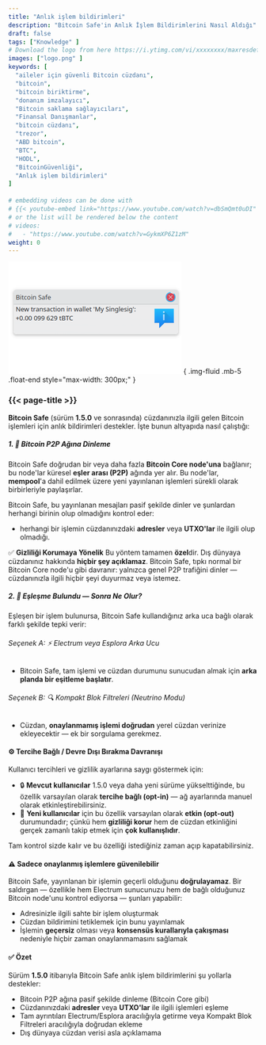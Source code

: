 ```yaml
---
title: "Anlık işlem bildirimleri"
description: "Bitcoin Safe'in Anlık İşlem Bildirimlerini Nasıl Aldığı"
draft: false
tags: ["Knowledge" ]
# Download the logo from here https://i.ytimg.com/vi/xxxxxxxx/maxresdefault.jpg
images: ["logo.png" ]
keywords: [
  "aileler için güvenli Bitcoin cüzdanı",
  "bitcoin",
  "bitcoin biriktirme",
  "donanım imzalayıcı",
  "Bitcoin saklama sağlayıcıları",
  "Finansal Danışmanlar",
  "bitcoin cüzdanı",
  "trezor",
  "ABD bitcoin",
  "BTC",
  "HODL",
  "BitcoinGüvenliği",
  "Anlık işlem bildirimleri"
]

# embedding videos can be done with 
# {{< youtube-embed link="https://www.youtube.com/watch?v=dbSmQmt0uDI" >}}
# or the list will be rendered below the content
# videos:
#   - "https://www.youtube.com/watch?v=GykmXP6Z1zM"
weight: 0
---
```




![](logo.png)
{ .img-fluid .mb-5 .float-end style="max-width: 300px;" }


### {{< page-title >}}  
 
  


**Bitcoin Safe** (sürüm **1.5.0** ve sonrasında) cüzdanınızla ilgili gelen Bitcoin işlemleri için anlık bildirimleri destekler. İşte bunun altyapıda nasıl çalıştığı:



##### 1. 📡 Bitcoin P2P Ağına Dinleme

Bitcoin Safe doğrudan bir veya daha fazla **Bitcoin Core node'una** bağlanır; bu node'lar küresel **eşler arası (P2P)** ağında yer alır. Bu node'lar, **mempool**'a dahil edilmek üzere yeni yayınlanan işlemleri sürekli olarak birbirleriyle paylaşırlar.

Bitcoin Safe, bu yayınlanan mesajları pasif şekilde dinler ve şunlardan herhangi birinin olup olmadığını kontrol eder:

* herhangi bir işlemin cüzdanınızdaki **adresler** veya **UTXO'lar** ile ilgili olup olmadığı.

✅ **Gizliliği Korumaya Yönelik**
Bu yöntem tamamen **özel**dir. Dış dünyaya cüzdanınız hakkında **hiçbir şey açıklamaz**.
Bitcoin Safe, tıpkı normal bir Bitcoin Core node'u gibi davranır: yalnızca genel P2P trafiğini dinler — cüzdanınızla ilgili hiçbir şeyi duyurmaz veya istemez.



##### 2. 🧠 Eşleşme Bulundu — Sonra Ne Olur?

Eşleşen bir işlem bulunursa, Bitcoin Safe kullandığınız arka uca bağlı olarak farklı şekilde tepki verir:

###### Seçenek A: ⚡ Electrum veya Esplora Arka Ucu

* Bitcoin Safe, tam işlemi ve cüzdan durumunu sunucudan almak için **arka planda bir eşitleme başlatır**.

###### Seçenek B: 🔍 Kompakt Blok Filtreleri (Neutrino Modu)

* Cüzdan, **onaylanmamış işlemi doğrudan** yerel cüzdan verinize ekleyecektir — ek bir sorgulama gerekmez.



#### ⚙️ Tercihe Bağlı / Devre Dışı Bırakma Davranışı

Kullanıcı tercihleri ve gizlilik ayarlarına saygı göstermek için:

* 🔒 **Mevcut kullanıcılar** 1.5.0 veya daha yeni sürüme yükselttiğinde, bu özellik varsayılan olarak **tercihe bağlı (opt-in)** — ağ ayarlarında manuel olarak etkinleştirebilirsiniz.
* 🚀 **Yeni kullanıcılar** için bu özellik varsayılan olarak **etkin (opt-out)** durumundadır; çünkü hem **gizliliği korur** hem de cüzdan etkinliğini gerçek zamanlı takip etmek için **çok kullanışlıdır**.

Tam kontrol sizde kalır ve bu özelliği istediğiniz zaman açıp kapatabilirsiniz.
 
 


#### ⚠️  Sadece onaylanmış işlemlere güvenilebilir

Bitcoin Safe, yayınlanan bir işlemin geçerli olduğunu **doğrulayamaz**. Bir saldırgan — özellikle hem Electrum sunucunuzu hem de bağlı olduğunuz Bitcoin node'unu kontrol ediyorsa — şunları yapabilir:

* Adresinizle ilgili sahte bir işlem oluşturmak
* Cüzdan bildirimini tetiklemek için bunu yayınlamak
* İşlemin **geçersiz** olması veya **konsensüs kurallarıyla çakışması** nedeniyle hiçbir zaman onaylanmamasını sağlamak


  


#### ✅ Özet

Sürüm **1.5.0** itibarıyla Bitcoin Safe anlık işlem bildirimlerini şu yollarla destekler:

* Bitcoin P2P ağına pasif şekilde dinleme (Bitcoin Core gibi)
* Cüzdanınızdaki **adresler** veya **UTXO'lar** ile ilgili işlemleri eşleme
* Tam ayrıntıları Electrum/Esplora aracılığıyla getirme veya Kompakt Blok Filtreleri aracılığıyla doğrudan ekleme
* Dış dünyaya cüzdan verisi asla açıklamama